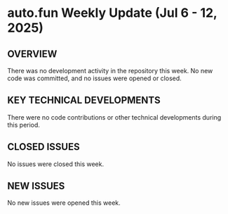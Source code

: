 # auto.fun Weekly Update (Jul 6 - 12, 2025)

## OVERVIEW
There was no development activity in the repository this week. No new code was committed, and no issues were opened or closed.

## KEY TECHNICAL DEVELOPMENTS
There were no code contributions or other technical developments during this period.

## CLOSED ISSUES
No issues were closed this week.

## NEW ISSUES
No new issues were opened this week.